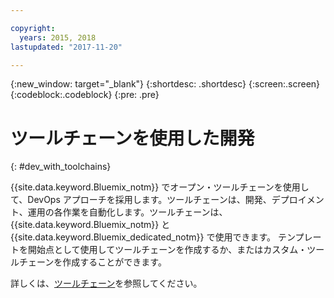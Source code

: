 ```yaml
---

copyright:
  years: 2015, 2018
lastupdated: "2017-11-20"

---
```


{:new_window: target="_blank"}
{:shortdesc: .shortdesc}
{:screen:.screen}
{:codeblock:.codeblock}
{:pre: .pre}

# ツールチェーンを使用した開発
{: #dev_with_toolchains}

{{site.data.keyword.Bluemix_notm}} でオープン・ツールチェーンを使用して、DevOps アプローチを採用します。ツールチェーンは、開発、デプロイメント、運用の各作業を自動化します。ツールチェーンは、{{site.data.keyword.Bluemix_notm}} と {{site.data.keyword.Bluemix_dedicated_notm}} で使用できます。 テンプレートを開始点として使用してツールチェーンを作成するか、またはカスタム・ツールチェーンを作成することができます。

詳しくは、[ツールチェーン](/docs/services/ContinuousDelivery/toolchains_about.html#toolchains_about)を参照してください。
